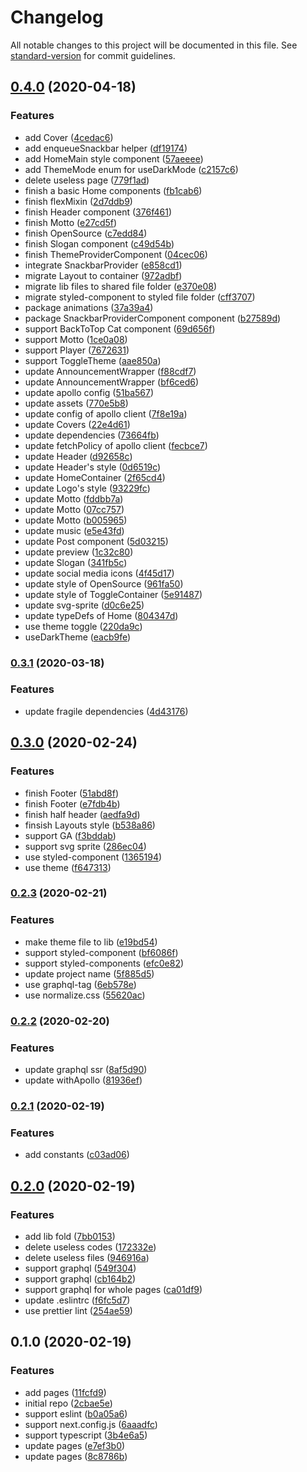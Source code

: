 # Changelog

All notable changes to this project will be documented in this file. See [standard-version](https://github.com/conventional-changelog/standard-version) for commit guidelines.

## [0.4.0](https://github.com/Yancey-Blog/blog-fe-v2/compare/v0.3.1...v0.4.0) (2020-04-18)


### Features

* add Cover ([4cedac6](https://github.com/Yancey-Blog/blog-fe-v2/commit/4cedac604bdfdb4cc8728107de49548bf3f02f23))
* add enqueueSnackbar helper ([df19174](https://github.com/Yancey-Blog/blog-fe-v2/commit/df191749947175943277f5e3d508f87d963e1aa0))
* add HomeMain style component ([57aeeee](https://github.com/Yancey-Blog/blog-fe-v2/commit/57aeeeecd8f7e617680a71a1ed809584b479ccef))
* add ThemeMode enum for useDarkMode ([c2157c6](https://github.com/Yancey-Blog/blog-fe-v2/commit/c2157c66c41450fd1510718eb4c3008820e54d01))
* delete useless page ([779f1ad](https://github.com/Yancey-Blog/blog-fe-v2/commit/779f1ad20eddc5893e7af6864cb9f3e72cb4584e))
* finish a basic Home components ([fb1cab6](https://github.com/Yancey-Blog/blog-fe-v2/commit/fb1cab64ae078690318a63e510a1754bed138487))
* finish flexMixin ([2d7ddb9](https://github.com/Yancey-Blog/blog-fe-v2/commit/2d7ddb9aaac780e2cc6723bb475585e11563cbfd))
* finish Header component ([376f461](https://github.com/Yancey-Blog/blog-fe-v2/commit/376f461b623d7a20268f08e5a1732fd889ac5633))
* finish Motto ([e27cd5f](https://github.com/Yancey-Blog/blog-fe-v2/commit/e27cd5f57fd027324031da91913f9f0d8d421c6d))
* finish OpenSource ([c7edd84](https://github.com/Yancey-Blog/blog-fe-v2/commit/c7edd841a211d8a51d6a3d4b81fda4628ad7ea4f))
* finish Slogan component ([c49d54b](https://github.com/Yancey-Blog/blog-fe-v2/commit/c49d54b3f3f21022a21fb4d6047cbbf35369ad92))
* finish ThemeProviderComponent ([04cec06](https://github.com/Yancey-Blog/blog-fe-v2/commit/04cec06b5d0fef7605efe90bf0641a6109c3320c))
* integrate SnackbarProvider ([e858cd1](https://github.com/Yancey-Blog/blog-fe-v2/commit/e858cd10af7b1dc1e484d5046cf979a511c19a48))
* migrate Layout to container ([972adbf](https://github.com/Yancey-Blog/blog-fe-v2/commit/972adbf61209e2084f8be3b2d3869f968ae212f8))
* migrate lib files to shared file folder ([e370e08](https://github.com/Yancey-Blog/blog-fe-v2/commit/e370e08a79ab052e51c36e60482513ad28820e87))
* migrate styled-component to styled file folder ([cff3707](https://github.com/Yancey-Blog/blog-fe-v2/commit/cff3707a584fc23e06b3f3ae8ad04ecc0c4b016b))
* package animations ([37a39a4](https://github.com/Yancey-Blog/blog-fe-v2/commit/37a39a4cf8844a6074425765207bead736440003))
* package SnackbarProviderComponent component ([b27589d](https://github.com/Yancey-Blog/blog-fe-v2/commit/b27589dd8a7bfb2f2750d187d66716b634f52ce0))
* support BackToTop Cat component ([69d656f](https://github.com/Yancey-Blog/blog-fe-v2/commit/69d656f5b75c89857a8c1514bfed86a740a663de))
* support Motto ([1ce0a08](https://github.com/Yancey-Blog/blog-fe-v2/commit/1ce0a08d30060dbaa431a0a68ee1ff28d18ffbd0))
* support Player ([7672631](https://github.com/Yancey-Blog/blog-fe-v2/commit/7672631b1fba71aa0d2e1b0862b4cfbd4d640e1d))
* support ToggleTheme ([aae850a](https://github.com/Yancey-Blog/blog-fe-v2/commit/aae850a5d2d02a960493da728858336f5c3c75c0))
* update AnnouncementWrapper ([f88cdf7](https://github.com/Yancey-Blog/blog-fe-v2/commit/f88cdf7083cdf8d40b3be8741a2cc60924aadc75))
* update AnnouncementWrapper ([bf6ced6](https://github.com/Yancey-Blog/blog-fe-v2/commit/bf6ced6dbe749b6da15e06f01d624366516e8ae1))
* update apollo config ([51ba567](https://github.com/Yancey-Blog/blog-fe-v2/commit/51ba567607c87d09ee367846664b3a731e2d3f4c))
* update assets ([770e5b8](https://github.com/Yancey-Blog/blog-fe-v2/commit/770e5b899341b7a87d62816ed2678e2fe5462c0d))
* update config of apollo client ([7f8e19a](https://github.com/Yancey-Blog/blog-fe-v2/commit/7f8e19a58845dc4d4ffcc4fb919ce6d5ceaca9b1))
* update Covers ([22e4d61](https://github.com/Yancey-Blog/blog-fe-v2/commit/22e4d61b5b54fb3e369cf306f9f079682afebef6))
* update dependencies ([73664fb](https://github.com/Yancey-Blog/blog-fe-v2/commit/73664fb45a09d28c0e6a8880eea6614b71b8d294))
* update fetchPolicy of apollo client ([fecbce7](https://github.com/Yancey-Blog/blog-fe-v2/commit/fecbce7d88113f95c648b898b4b24d72ed9e49d3))
* update Header ([d92658c](https://github.com/Yancey-Blog/blog-fe-v2/commit/d92658cdbdddc078ef3dced735debf6ecc114b18))
* update Header's style ([0d6519c](https://github.com/Yancey-Blog/blog-fe-v2/commit/0d6519c0a66ea67d78355010bc2f53908a267b90))
* update HomeContainer ([2f65cd4](https://github.com/Yancey-Blog/blog-fe-v2/commit/2f65cd4ff4b04cb2ecd72aa44bdff01a0ce0f924))
* update Logo's style ([93229fc](https://github.com/Yancey-Blog/blog-fe-v2/commit/93229fc13c67c9deac5de2622e8f5f03ed7241e0))
* update Motto ([fddbb7a](https://github.com/Yancey-Blog/blog-fe-v2/commit/fddbb7af43edabcff4b4bc78ac9b58ad7c51d929))
* update Motto ([07cc757](https://github.com/Yancey-Blog/blog-fe-v2/commit/07cc75737d27bec3da72c8d7f9a40b9afbeab060))
* update Motto ([b005965](https://github.com/Yancey-Blog/blog-fe-v2/commit/b0059654663c094d07838951e12f2881e93333cf))
* update music ([e5e43fd](https://github.com/Yancey-Blog/blog-fe-v2/commit/e5e43fddbc40e0d53669e6b20ded7969d524adf6))
* update Post component ([5d03215](https://github.com/Yancey-Blog/blog-fe-v2/commit/5d032153cf23a19c8bbb938e75ca1934cb04ccdf))
* update preview ([1c32c80](https://github.com/Yancey-Blog/blog-fe-v2/commit/1c32c80345e15408b9e5abee162df05eeb3cb4da))
* update Slogan ([341fb5c](https://github.com/Yancey-Blog/blog-fe-v2/commit/341fb5c894185c6873284d71e190a2f3e84dd644))
* update social media icons ([4f45d17](https://github.com/Yancey-Blog/blog-fe-v2/commit/4f45d17dd652b638cc353c5016b2b6986f77bd5b))
* update style of OpenSource ([961fa50](https://github.com/Yancey-Blog/blog-fe-v2/commit/961fa50edc1916c22e5e809fbf8c9f609c39315c))
* update style of ToggleContainer ([5e91487](https://github.com/Yancey-Blog/blog-fe-v2/commit/5e914877545738629525b66a35ca64830c166a57))
* update svg-sprite ([d0c6e25](https://github.com/Yancey-Blog/blog-fe-v2/commit/d0c6e25ff5d705d02b48df6101991bb2f85463d7))
* update typeDefs of Home ([804347d](https://github.com/Yancey-Blog/blog-fe-v2/commit/804347d0c3067c24cd89b52f34b96a2961efa9b8))
* use theme toggle ([220da9c](https://github.com/Yancey-Blog/blog-fe-v2/commit/220da9c5100a9dc4836f3a91e5ead42c814d12fa))
* useDarkTheme ([eacb9fe](https://github.com/Yancey-Blog/blog-fe-v2/commit/eacb9fed71491a3547134969ef2bbed960c3d19d))

### [0.3.1](https://github.com/Yancey-Blog/blog-fe-v2/compare/v0.3.0...v0.3.1) (2020-03-18)


### Features

* update fragile dependencies ([4d43176](https://github.com/Yancey-Blog/blog-fe-v2/commit/4d43176e7cb24e100e74870f52cc6f13a8a1d558))

## [0.3.0](https://github.com/Yancey-Blog/blog-fe-v2/compare/v0.2.3...v0.3.0) (2020-02-24)


### Features

* finish Footer ([51abd8f](https://github.com/Yancey-Blog/blog-fe-v2/commit/51abd8f6558a9cfde06f8361f7a43852775c679d))
* finish Footer ([e7fdb4b](https://github.com/Yancey-Blog/blog-fe-v2/commit/e7fdb4b6521894475bcb70d01902b8d48cc4acc7))
* finish half header ([aedfa9d](https://github.com/Yancey-Blog/blog-fe-v2/commit/aedfa9d9aa6d2c9f8146820bdd7853f4ce291d0f))
* finsish Layouts style ([b538a86](https://github.com/Yancey-Blog/blog-fe-v2/commit/b538a86d7a02eb4a039a2883b7880132534cb5a0))
* support GA ([f3bddab](https://github.com/Yancey-Blog/blog-fe-v2/commit/f3bddab02d4f2145f1c99f28719406ecb434a3f0))
* support svg sprite ([286ec04](https://github.com/Yancey-Blog/blog-fe-v2/commit/286ec044cd3db0b3fa3d4b40a9e495b5ad327367))
* use styled-component ([1365194](https://github.com/Yancey-Blog/blog-fe-v2/commit/1365194b75e61e63f9e5b19f5171a3f485692a2b))
* use theme ([f647313](https://github.com/Yancey-Blog/blog-fe-v2/commit/f6473130ba2b9260774a6fa779dbd72fce29a761))

### [0.2.3](https://github.com/Yancey-Blog/blog-fe-v2/compare/v0.2.2...v0.2.3) (2020-02-21)


### Features

* make theme file to lib ([e19bd54](https://github.com/Yancey-Blog/blog-fe-v2/commit/e19bd547bcc23636e75ef8c3720804e5c26e6581))
* support styled-component ([bf6086f](https://github.com/Yancey-Blog/blog-fe-v2/commit/bf6086f61dad954cf9cb60e8d0c745ac613b7082))
* support styled-components ([efc0e82](https://github.com/Yancey-Blog/blog-fe-v2/commit/efc0e829bb2d797d7bb3943b84f463a8b5ff41ab))
* update project name ([5f885d5](https://github.com/Yancey-Blog/blog-fe-v2/commit/5f885d58bae3d5064aca84d4c37965a73d720af3))
* use graphql-tag ([6eb578e](https://github.com/Yancey-Blog/blog-fe-v2/commit/6eb578eb37ff4fa3754f908a03922808bca244f0))
* use normalize.css ([55620ac](https://github.com/Yancey-Blog/blog-fe-v2/commit/55620acb45478f7f4995e139369d2d954a3d60fd))

### [0.2.2](https://github.com/Yancey-Blog/blog-fe-v2/compare/v0.2.1...v0.2.2) (2020-02-20)


### Features

* update graphql ssr ([8af5d90](https://github.com/Yancey-Blog/blog-fe-v2/commit/8af5d90d53ff72bde1c81c4530e12a0ff74f9d4f))
* update withApollo ([81936ef](https://github.com/Yancey-Blog/blog-fe-v2/commit/81936ef1f2850c45d496dd7776eb216233784daf))

### [0.2.1](https://github.com/Yancey-Blog/blog-fe-v2/compare/v0.2.0...v0.2.1) (2020-02-19)


### Features

* add constants ([c03ad06](https://github.com/Yancey-Blog/blog-fe-v2/commit/c03ad06e6cc6bd1ab124171d2b1233b9300c47ce))

## [0.2.0](https://github.com/Yancey-Blog/blog-fe-v2/compare/v0.1.0...v0.2.0) (2020-02-19)


### Features

* add lib fold ([7bb0153](https://github.com/Yancey-Blog/blog-fe-v2/commit/7bb0153fb9fdefad967e0c5eaaa10cb4c1fceb60))
* delete useless codes ([172332e](https://github.com/Yancey-Blog/blog-fe-v2/commit/172332e41245fd52cf12b0e4c7576b91a4ce8b59))
* delete useless files ([946916a](https://github.com/Yancey-Blog/blog-fe-v2/commit/946916a9731c1365efb536458bd6d6bc9d673d3c))
* support graphql ([549f304](https://github.com/Yancey-Blog/blog-fe-v2/commit/549f3047705853848635fde9ceab11d96ff502cd))
* support graphql ([cb164b2](https://github.com/Yancey-Blog/blog-fe-v2/commit/cb164b2d18ee323228a92322090e7d1154b772e4))
* support graphql for whole pages ([ca01df9](https://github.com/Yancey-Blog/blog-fe-v2/commit/ca01df95951d20f4cd025d5e3ca91807096954aa))
* update .eslintrc ([f6fc5d7](https://github.com/Yancey-Blog/blog-fe-v2/commit/f6fc5d70dc4bbfbf37d999417dfe5928f978810e))
* use prettier lint ([254ae59](https://github.com/Yancey-Blog/blog-fe-v2/commit/254ae59c2a59ff624512c5f031ac1756345a53c0))

## 0.1.0 (2020-02-19)


### Features

* add pages ([11fcfd9](https://github.com/Yancey-Blog/blog-fe-v2/commit/11fcfd9905c6bf943f6f362373717085ad73edb2))
* initial repo ([2cbae5e](https://github.com/Yancey-Blog/blog-fe-v2/commit/2cbae5ed7b45ea79a33b866265bf8d0abb5d17f3))
* support eslint ([b0a05a6](https://github.com/Yancey-Blog/blog-fe-v2/commit/b0a05a65840a3a7aa690bebd9e26555c332baa01))
* support next.config.js ([6aaadfc](https://github.com/Yancey-Blog/blog-fe-v2/commit/6aaadfc59dd997712b94f8beab60dcbdef5f7c6b))
* support typescript ([3b4e6a5](https://github.com/Yancey-Blog/blog-fe-v2/commit/3b4e6a5a6e97731210faa91fcc1ecd8658b2b59e))
* update pages ([e7ef3b0](https://github.com/Yancey-Blog/blog-fe-v2/commit/e7ef3b0909f852acd843d659a41c36e6fe6deda8))
* update pages ([8c8786b](https://github.com/Yancey-Blog/blog-fe-v2/commit/8c8786bef68a4359de7e1ebcb1ca7660c6310ed7))
